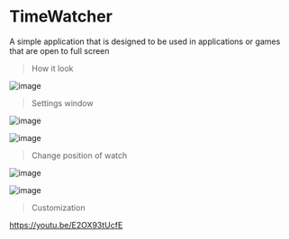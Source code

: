 # TimeWatcher
A simple application that is designed to be used in applications or games that are open to full screen

>How it look

![image](https://i.imgur.com/eTL59tq.png)

>Settings window

![image](https://i.imgur.com/EZ8UXCq.png)

![image](https://i.imgur.com/YmPu0a5.png)

>Change position of watch

![image](https://i.imgur.com/HP996AB.png)

![image](https://i.imgur.com/UmFiKvZ.png)

>Customization

https://youtu.be/E2OX93tUcfE

